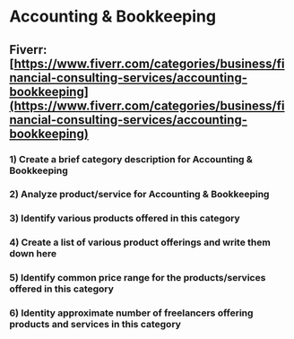 # Accounting & Bookkeeping
## Fiverr: [https://www.fiverr.com/categories/business/financial-consulting-services/accounting-bookkeeping](https://www.fiverr.com/categories/business/financial-consulting-services/accounting-bookkeeping)
### 1) Create a brief category description for Accounting & Bookkeeping
### 2) Analyze product/service for Accounting & Bookkeeping
### 3) Identify various products offered in this category
### 4) Create a list of various product offerings and write them down here
### 5) Identify common price range for the products/services offered in this category
### 6) Identity approximate number of freelancers offering products and services in this category
